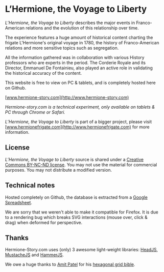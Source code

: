 # L’Hermione, the Voyage to Liberty*L’Hermione, the Voyage to Liberty* describes the major events in Franco-American relations and the evolution of this relationship over time.
The experience features a huge amount of historical content charting the frigate L'Hermione's original voyage in 1780, the history of Franco-American relations and more sensitive topics such as segregation. 

All the information gathered was in collaboration with various History professors who are experts in the period. The Corderie Royale and its Director, Emmanuel De Fontainieu, also played an active role in validating the historical accuracy of the content.

This website is free to view on PC & tablets, and is completely hosted here on Github.

[www.hermione-story.com](http://www.hermione-story.com)

*Hermione-story.com is a technical experiment, only available on tablets & PC through Chrome or Safari.*

*L’Hermione, the Voyage to Liberty* is part of a bigger project, please visit [www.hermionefrigate.com](http://www.hermionefrigate.com) for more information.

## License
*L’Hermione, the Voyage to Liberty* source is shared under a [Creative Commons BY-NC-ND license](http://creativecommons.org/licenses/by-nc-nd/4.0/). You may not use the material for commercial purposes. You may not distribute a modified version.

## Technical notes
Hosted completely on Github, the database is extracted from a [Google Spreadsheet](https://docs.google.com/spreadsheets/d/1P4mghyYzydyaTzcW-iofQu1KSBstk5I-MZKr6hk_0eE/pubhtml).

We are sorry that we weren't able to make it compatible for Firefox. It is due to a rendering bug which breaks SVG interactions (mouse over, click & drag) when deformed for perspective.

## Thanks
Hermione-Story.com uses (only) 3 awesome light-weight libraries: [HeadJS](http://headjs.com), [MustacheJS](https://mustache.github.io) and [HammerJS](http://hammerjs.github.io).

We owe a huge thanks to [Amit Patel](http://www.redblobgames.com) for his [hexagonal grid bible](http://www.redblobgames.com/grids/hexagons/).